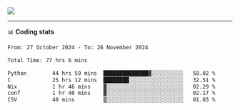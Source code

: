 <picture>
  <source
  srcset="https://github-readme-stats.vercel.app/api?username=sant0s12&show_icons=true&theme=dark"
  media="(prefers-color-scheme: dark)"
  />
  <source
  srcset="https://github-readme-stats.vercel.app/api?username=sant0s12&show_icons=true"
  media="(prefers-color-scheme: light)"
  />
  <img src="https://github-readme-stats.vercel.app/api?username=sant0s12&show_icons=true" />
</picture>

---

📊 **Coding stats**

<!--START_SECTION:waka-->

```txt
From: 27 October 2024 - To: 26 November 2024

Total Time: 77 hrs 6 mins

Python        44 hrs 59 mins  ██████████████▓░░░░░░░░░░   58.02 %
C             25 hrs 12 mins  ████████░░░░░░░░░░░░░░░░░   32.51 %
Nix           1 hr 46 mins    ▓░░░░░░░░░░░░░░░░░░░░░░░░   02.29 %
conf          1 hr 40 mins    ▓░░░░░░░░░░░░░░░░░░░░░░░░   02.17 %
CSV           48 mins         ▒░░░░░░░░░░░░░░░░░░░░░░░░   01.03 %
```

<!--END_SECTION:waka-->
